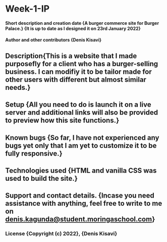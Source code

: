 # Week-1-IP
#### Short description and creation date {A burger commerce site for Burger Palace.} {It is up to date as I designed it on 23rd January 2022}
#### Author and other contributors {Denis Kisavi}
## Description{This is a website that I made purposefly for a client who has a burger-selling business. I can modifiy it to be tailor made for other users with different but almost similar needs.}
## Setup {All you need to do is launch it on a live server and additional links will also be provided to preview how this site functions.}
## Known bugs {So far, I have not experienced any bugs yet only that I am yet to customize it to be fully responsive.}
## Technologies used {HTML and vanilla CSS was used to build the site.}
## Support and contact details. {Incase you need assistance with anything, feel free to write to me on denis.kagunda@student.moringaschool.com}
### License {Copyright (c) 2022}, {Denis Kisavi}
